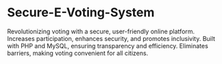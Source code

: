# Secure-E-Voting-System
Revolutionizing voting with a secure, user-friendly online platform. Increases participation, enhances security, and promotes inclusivity. Built with PHP and MySQL, ensuring transparency and efficiency. Eliminates barriers, making voting convenient for all citizens.
